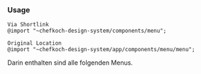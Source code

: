 ### Usage  
    
    Via Shortlink
    @import "~chefkoch-design-system/components/menu";
    
    Original Location
    @import "~chefkoch-design-system/app/components/menu/menu";

Darin enthalten sind alle folgenden Menus.  